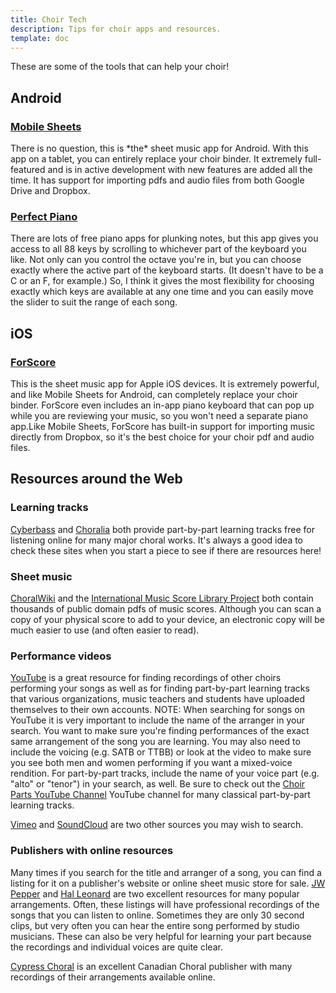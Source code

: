 ```yaml
---
title: Choir Tech
description: Tips for choir apps and resources.
template: doc
---
```


These are some of the tools that can help your choir!
    
## Android

<h3><a href="https://play.google.com/store/apps/details?id=com.zubersoft.mobilesheetspro">Mobile Sheets</a></h3>

<p>There is no question, this is *the* sheet music app for Android. With this app on a tablet, you can entirely replace your choir binder. It extremely full-featured and is in active development with new features are added all the time. It has support for importing pdfs and audio files from both Google Drive and Dropbox.</p>

<h3><a href="https://play.google.com/store/apps/details?id=com.gamestar.perfectpiano&rdid=com.gamestar.perfectpiano">Perfect Piano</a></h3>
<p>There are lots of free piano apps for plunking notes, but this app gives you access to all 88 keys by scrolling to whichever part of the keyboard you like. Not only can you control the octave you're in, but you can choose exactly where the active part of the keyboard starts. (It doesn't have to be a C or an F, for example.) So, I think it gives the most flexibility for choosing exactly which keys are available at any one time and you can easily move the slider to suit the range of each song.</p>

## iOS

<h3><a href="http://forscore.co/">ForScore</a></h3>

<p>This is the sheet music app for Apple iOS devices. It is extremely powerful, and like Mobile Sheets for Android, can completely replace your choir binder. ForScore even includes an in-app piano keyboard that can pop up while you are reviewing your music, so you won't need a separate piano app.Like Mobile Sheets, ForScore has built-in support for importing music directly from Dropbox, so it's the best choice for your choir pdf and audio files.</p>

## Resources around the Web

### Learning tracks

<p><a href="http://www.cyberbass.com/Major_Works.htm">Cyberbass</a> and <a href="http://choralia.net/mp3catalogue.htm">Choralia</a> both provide part-by-part learning tracks free for listening online for many major choral works. It's always a good idea to check these sites when you start a piece to see if there are resources here!</p>


### Sheet music

<p><a href="http://www2.cpdl.org/wiki/index.php/Main_Page">ChoralWiki</a> and the <a href="http://imslp.org/wiki/Main_Page">International Music Score Library Project</a> both contain thousands of public domain pdfs of music scores. Although you can scan a copy of your physical score to add to your device, an electronic copy will be much easier to use (and often easier to read).</p>

### Performance videos

<p><a href="https://www.youtube.com/">YouTube</a> is a great resource for finding recordings of other choirs performing your songs as well as for finding part-by-part learning tracks that various organizations, music teachers and students have uploaded themselves to their own accounts. NOTE: When searching for songs on YouTube it is very important to include the name of the arranger in your search. You want to make sure you're finding performances of the exact same arrangement of the song you are learning. You may also need to include the voicing (e.g. SATB or TTBB) or look at the video to make sure you see both men and women performing if you want a mixed-voice rendition. For part-by-part tracks, include the name of your voice part (e.g. "alto" or "tenor") in your search, as well. Be sure to check out the <a href="https://www.youtube.com/channel/UCS0_0LYL2unSdwOb9AhNOrw">Choir Parts YouTube Channel</a> YouTube channel for many classical part-by-part learning tracks.</p>
  
<p><a href="http://www.vimeo.com">Vimeo</a> and <a href="http://www.soundcloud.com">SoundCloud</a> are two other sources you may wish to search.</p>

### Publishers with online resources

<p>Many times if you search for the title and arranger of a song, you can find a listing for it on a publisher's website or online sheet music store for sale. <a href="http://www.jwpepper.com/sheet-music/school-choir-music.jsp">JW Pepper</a> and <a href="https://www.halleonard.com/index.jsp?subsiteid=5">Hal Leonard</a> are two excellent resources for many popular arrangements. Often, these listings will have professional recordings of the songs that you can listen to online. Sometimes they are only 30 second clips, but very often you can hear the entire song performed by studio musicians. These can also be very helpful for learning your part because the recordings and individual voices are quite clear.</p>
  
<p><a href="http://cypresschoral.com/Composers/Home.html">Cypress Choral</a> is an excellent Canadian Choral publisher with many recordings of their arrangements available online.</p>